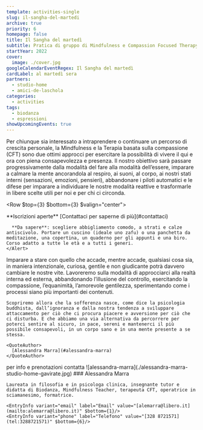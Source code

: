 ```yaml
---
template: activities-single
slug: il-sangha-del-martedi
archive: true
priority: 6
homepage: false
title: Il Sangha del martedì
subtitle: Pratica di gruppo di Mindfulness e Compassion Focused Therapy
startYear: 2022
cover:
  image: ./cover.jpg
googleCalendarEventRegex: Il Sangha del martedì
cardLabel: al martedì sera
partners:
  - studio-home
  - amici-de-laschola
categories:
  - activities
tags:
  - biodanza
  - espressioni
showUpcomingEvents: true
---
```


<Row>
  <Col $initial $top={4}>
    Per chiunque sia interessato a intraprendere o continuare un percorso di crescita personale, la Mindfulness e la Terapia basata sulla compassione (CFT) sono due ottimi approcci per esercitare la possibilità di vivere il qui e ora con piena consapevolezza e presenza. Il nostro obiettivo sarà passare progressivamente dalla modalità del fare alla modalità dell’essere, imparare a calmare la mente ancorandola al respiro, ai suoni, al corpo, ai nostri stati interni (sensazioni, emozioni, pensieri), abbandonare i piloti automatici e le difese per imparare a individuare le nostre modalità reattive e trasformarle in libere scelte utili per noi e per chi ci circonda.
  </Col>
</Row>

<Row $top={3} $bottom={3} $valign="center">
  <Col md={6}>
    <EntryInfo variant="upcoming" value="ogni martedì dalle 20:30 alle 22:00" $top={3}/>
    <EntryInfo variant="duration" label="periodo" value="da settembre 2022 a giugno 2023"/>
    <EntryInfo variant="target" value="adulti, dai 18 anni, con eccezioni da concordare"/>
    <EntryInfo variant="teacher" value="[Alessandra Marra](#alessandra-marra), [studio hOMe](/partners/studio-home)" />
    <EntryInfo variant="location" label="A LaSchola" value="[Via Maroni 13, Casciago 21020, VA](https://g.page/laschola?share)"/>
    <EntryInfo variant="participants" value="minimo 8, massimo 25" $bottom={2}/>
    <EntryInfo variant="price" label="Costi" value="singola lezione 20 €"/>
    <EntryInfo variant="" label="mensile" value="(4 incontri) 70 €"/>
    <EntryInfo variant="" label="trimestrale" value="(12 incontri) 190 € + sconto del 20% per una sessione di gruppo (viaggio sciamanico, cerchi al femminile, Mindfulness)"/>
    <EntryInfo variant="" label="semestrale" value="(24 incontri) 350 euro + una prova gratuita per una sessione di gruppo (viaggio sciamanico, cerchi al femminile, Mindfulness)" $bottom={6}/>
  </Col>
  <Col md={6}>
    <Alert $bottom={3} color="lilla">
      **Iscrizioni aperte** [Contattaci per saperne di più](#contattaci)

      **Da sapere**: scegliere abbigliamento comodo, a strati e calze antiscivolo. Portare un cuscino (ideale uno zafu) o una panchetta da meditazione, una copertina, un quaderno per gli appunti e una biro. Corso adatto a tutte le età e a tutti i generi.
    </Alert>
  </Col>
</Row>
<Row>
  <Col $columned>
    Imparare a stare con quello che accade, mentre accade, qualsiasi cosa sia, in maniera intenzionale, curiosa, gentile e non giudicante potrà davvero cambiare le nostre vite. Lavoreremo sulla modalità di approcciarci alla realtà interna ed esterna, abbandonando l’illusione del controllo, esercitando la compassione, l’equanimità, l’amorevole gentilezza, sperimentando come i processi siano più importanti dei contenuti.

    Scopriremo allora che la sofferenza nasce, come dice la psicologia buddhista, dall’ignoranza e dalla nostra tendenza a sviluppare attaccamento per ciò che ci procura piacere e avversione per ciò che ci disturba. E che abbiamo una via alternativa da percorrere per poterci sentire al sicuro, in pace, sereni e mantenerci il più possibile consapevoli, in un corpo sano e in una mente presente a se stessa.

    <QuoteAuthor>
      [Alessandra Marra](#alessandra-marra)
    </QuoteAuthor>
  </Col>
</Row>
<Row>
  <Col id="contattaci">
    <SectionTitle>per info e prenotazioni</SectionTitle>
    <SectionSubtitle>contatta</SectionSubtitle>
  </Col>
  <Col md={2}></Col>
  <Col xs={3} md={2}>
    <ImgRounded>
      ![alessandra-marra](./alessandra-marra-studio-home-gavirate.jpg)
    </ImgRounded>
  </Col>
  <Col xs={9} md={6}>
    ### Alessandra Marra

    Laureata in filosofia e in psicologa clinica, insegnante tutor e didatta di Biodanza, Mindfulness Teacher, terapeuta CFT, operatrice in sciamanesimo, formatrice.

    <EntryInfo variant="email" label="Email" value="[alemarra@libero.it](mailto:alemarra@libero.it)" $bottom={1}/>
    <EntryInfo variant="phone" label="Telefono" value="[328 8721571](tel:3288721571)" $bottom={6}/>
  </Col>
</Row>